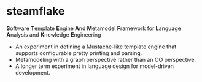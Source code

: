 # steamflake

**S**oftware **T**emplate **E**ngine **A**nd **M**etamodel **F**ramework for **L**anguage **A**nalysis and **K**nowledge **E**ngineering

* An experiment in defining a Mustache-like template engine that supports configurable pretty printing and parsing.
* Metamodeling with a graph perspective rather than an OO perspective.
* A longer term experiment in language design for model-driven development.
